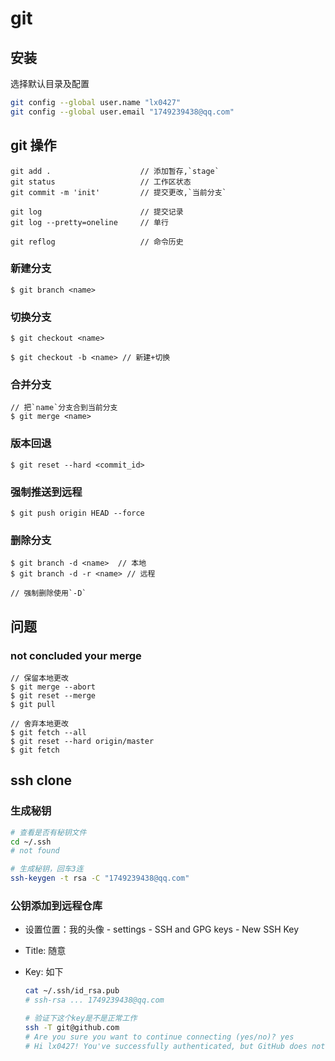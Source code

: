 # git

## 安装

选择默认目录及配置

```bash
git config --global user.name "lx0427"
git config --global user.email "1749239438@qq.com"
```

## git 操作

```
git add .                    // 添加暂存,`stage`
git status                   // 工作区状态
git commit -m 'init'         // 提交更改,`当前分支`

git log                      // 提交记录
git log --pretty=oneline     // 单行

git reflog                   // 命令历史
```

### 新建分支

```
$ git branch <name>
```

### 切换分支

```
$ git checkout <name>

$ git checkout -b <name> // 新建+切换
```

### 合并分支

```
// 把`name`分支合到当前分支
$ git merge <name>
```

### 版本回退

```
$ git reset --hard <commit_id>
```

### 强制推送到远程

```
$ git push origin HEAD --force
```

### 删除分支

```
$ git branch -d <name>  // 本地
$ git branch -d -r <name> // 远程

// 强制删除使用`-D`
```

## 问题

### not concluded your merge

```
// 保留本地更改
$ git merge --abort
$ git reset --merge
$ git pull
```

```
// 舍弃本地更改
$ git fetch --all
$ git reset --hard origin/master
$ git fetch
```

## ssh clone

### 生成秘钥

```bash
# 查看是否有秘钥文件
cd ~/.ssh
# not found

# 生成秘钥，回车3连
ssh-keygen -t rsa -C "1749239438@qq.com"
```

### 公钥添加到远程仓库

- 设置位置：我的头像 - settings - SSH and GPG keys - New SSH Key
- Title: 随意
- Key: 如下

  ```bash
  cat ~/.ssh/id_rsa.pub
  # ssh-rsa ... 1749239438@qq.com

  # 验证下这个key是不是正常工作
  ssh -T git@github.com
  # Are you sure you want to continue connecting (yes/no)? yes
  # Hi lx0427! You've successfully authenticated, but GitHub does not provide shell access.
  ```
